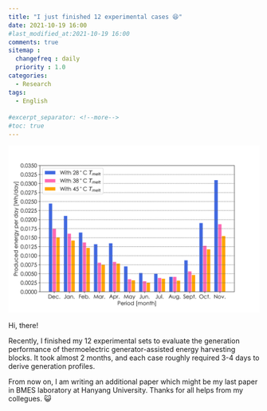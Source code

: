 ```yaml
---
title: "I just finished 12 experimental cases 😆"
date: 2021-10-19 16:00
#last_modified_at:2021-10-19 16:00
comments: true 
sitemap :
  changefreq : daily
  priority : 1.0
categories:
  - Research
tags:
  - English

#excerpt_separator: <!--more-->
#toc: true
---
```


![Hello](/assets/images/1019_Graphs.png)

Hi, there!

Recently, I finished my 12 experimental sets to evaluate the generation performance of thermoelectric generator-assisted energy harvesting blocks. It took almost 2 months, and each case roughly required 3-4 days to derive generation profiles. 

From now on, I am writing an additional paper which might be my last paper in BMES laboratory at Hanyang University. Thanks for all helps from my collegues. :smiley_cat:

